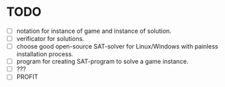 TODO
====

- [ ] notation for instance of game and instance of solution.
- [ ] verificator for solutions.
- [ ] choose good open-source SAT-solver for Linux/Windows with painless installation process.
- [ ] program for creating SAT-program to solve a game instance.
- [ ] ???
- [ ] PROFIT
